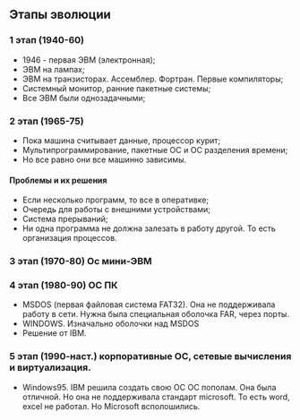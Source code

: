 ## Этапы эволюции
### 1 этап (1940-60)
- 1946 - первая ЭВМ (электронная);
- ЭВМ на лампах;
- ЭВМ на транзисторах. Ассемблер. Фортран. Первые компиляторы;
- Cистемный монитор, ранние пакетные системы;
- Все ЭВМ были однозадачными;
### 2 этап (1965-75)
- Пока машина считывает данные, процессор курит;
- Мультипрограммирование, пакетные ОС и ОС разделения времени;
- Но все равно они все машинно зависимы.
#### Проблемы и их решения
- Если несколько программ, то все в оперативке;
- Очередь для работы с внешними устройствами;
- Система прерываний;
- Ни одна программа не должна залезать в работу другой. То есть организация процессов.
### 3 этап (1970-80) Ос мини-ЭВМ

### 4 этап (1980-90) ОС ПК
- MSDOS (первая файловая система FAT32). Она не поддерживала работу в сети. Нужна была специальная оболочка FAR, через порты. 
- WINDOWS. Изначально оболочки над MSDOS
- Решение от IBM.
### 5 этап (1990-наст.) корпоративные ОС, сетевые вычисления и виртуализация.
- Windows95. IBM решила создать свою ОС ОС пополам. Она была отличной. Но она не поддерживала стандарт microsoft. То есть word, excel не работал. Но Microsoft всполошились. 
